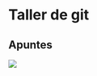 # Taller de git 
## Apuntes
![](https://lanetaneta.com/wp-content/uploads/2020/09/DC-Comics-contrata-a-Daniel-Cherry-de-Activision-Blizzard.jpg)
